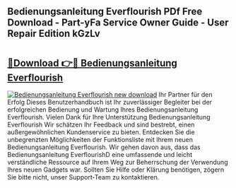 ## Bedienungsanleitung Everflourish PDf Free Download - Part-yFa Service Owner Guide - User Repair Edition kGzLv

# <h2><a href="http://df5kb6a.blite.top/?on=Bedienungsanleitung+Everflourish">🔗Download 👉🔴 Bedienungsanleitung Everflourish</a></h2>

[![Bedienungsanleitung Everflourish new download](https://i.imgur.com/lujVjoI.png)](http://df5kb6a.blite.top/?on=Bedienungsanleitung+Everflourish)
Ihr Partner für den Erfolg Dieses Benutzerhandbuch ist Ihr zuverlässiger Begleiter bei der erfolgreichen Bedienung und Wartung Ihres Bedienungsanleitung Everflourish. Vielen Dank für Ihre Unterstützung Bedienungsanleitung Everflourish Wir schätzen Ihr Feedback und sind bestrebt, einen außergewöhnlichen Kundenservice zu bieten. Entdecken Sie die unbegrenzten Möglichkeiten der Funktionsliste mit Ihrem neuen Bedienungsanleitung Everflourish. Wir gehen davon aus, dass das Bedienungsanleitung EverflourishD eine umfassende und leicht verständliche Ressource auf Ihrem Weg zur Beherrschung der Verwendung Ihres neuen Gadgets war. Sollten Sie Hilfe oder Klärung benötigen, zögern Sie bitte nicht, unser Support-Team zu kontaktieren.
